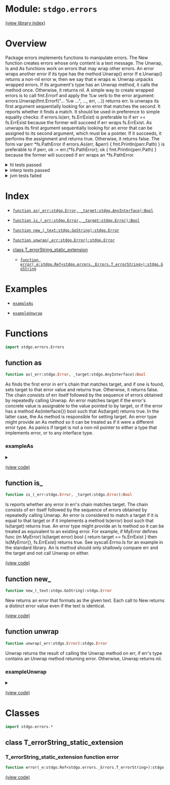 # Module: `stdgo.errors`

[(view library index)](../stdgo.md)


# Overview


Package errors implements functions to manipulate errors.    The New function creates errors whose only content is a text message.    The Unwrap, Is and As functions work on errors that may wrap other errors.  An error wraps another error if its type has the method     Unwrap\(\) error    If e.Unwrap\(\) returns a non\-nil error w, then we say that e wraps w.    Unwrap unpacks wrapped errors. If its argument's type has an  Unwrap method, it calls the method once. Otherwise, it returns nil.    A simple way to create wrapped errors is to call fmt.Errorf and apply the %w verb  to the error argument:     errors.Unwrap\(fmt.Errorf\("... %w ...", ..., err, ...\)\)    returns err.    Is unwraps its first argument sequentially looking for an error that matches the  second. It reports whether it finds a match. It should be used in preference to  simple equality checks:     if errors.Is\(err, fs.ErrExist\)    is preferable to     if err == fs.ErrExist    because the former will succeed if err wraps fs.ErrExist.    As unwraps its first argument sequentially looking for an error that can be  assigned to its second argument, which must be a pointer. If it succeeds, it  performs the assignment and returns true. Otherwise, it returns false. The form     var perr \*fs.PathError   if errors.As\(err, &perr\) \{    fmt.Println\(perr.Path\)   \}    is preferable to     if perr, ok := err.\(\*fs.PathError\); ok \{    fmt.Println\(perr.Path\)   \}    because the former will succeed if err wraps an \*fs.PathError. 


<details><summary>hl tests passed</summary>
<p>

```
=== RUN  TestNewEqual
--- PASS: TestNewEqual (%!s(float64=9.107589721679688e-05))

=== RUN  TestErrorMethod
--- PASS: TestErrorMethod (%!s(float64=8.106231689453125e-06))

=== RUN  TestIs
--- PASS: TestIs (%!s(float64=4.100799560546875e-05))

=== RUN  TestAs
--- PASS: TestAs (%!s(float64=0.007745981216430664))

=== RUN  TestAsValidation
--- PASS: TestAsValidation (%!s(float64=0.0005888938903808594))

=== RUN  TestUnwrap
--- PASS: TestUnwrap (%!s(float64=8.893013000488281e-05))

```
</p>
</details>

<details><summary>interp tests passed</summary>
<p>

```
=== RUN  TestNewEqual
--- PASS: TestNewEqual (%!s(float64=0.00010013580322265625))

=== RUN  TestErrorMethod
--- PASS: TestErrorMethod (%!s(float64=2.002716064453125e-05))

=== RUN  TestIs
--- PASS: TestIs (%!s(float64=0.0001499652862548828))

=== RUN  TestAs
--- PASS: TestAs (%!s(float64=0.01162409782409668))

=== RUN  TestAsValidation
--- PASS: TestAsValidation (%!s(float64=0.001519918441772461))

=== RUN  TestUnwrap
--- PASS: TestUnwrap (%!s(float64=0.00022101402282714844))

```
</p>
</details>

<details><summary>jvm tests failed</summary>
<p>

```
IO.Overflow("write_ui16")
stdgo/internal/Macro.macro.hx:35: define
```
</p>
</details>


# Index


- [`function as(_err:stdgo.Error, _target:stdgo.AnyInterface):Bool`](<#function-as>)

- [`function is_(_err:stdgo.Error, _target:stdgo.Error):Bool`](<#function-is_>)

- [`function new_(_text:stdgo.GoString):stdgo.Error`](<#function-new_>)

- [`function unwrap(_err:stdgo.Error):stdgo.Error`](<#function-unwrap>)

- [class T\_errorString\_static\_extension](<#class-t_errorstring_static_extension>)

  - [`function error(_e:stdgo.Ref<stdgo.errors._Errors.T_errorString>):stdgo.GoString`](<#t_errorstring_static_extension-function-error>)

# Examples


- [`exampleAs`](<#exampleas>)

- [`exampleUnwrap`](<#exampleunwrap>)

# Functions


```haxe
import stdgo.errors.Errors
```


## function as


```haxe
function as(_err:stdgo.Error, _target:stdgo.AnyInterface):Bool
```


As finds the first error in err's chain that matches target, and if one is found, sets  target to that error value and returns true. Otherwise, it returns false.    The chain consists of err itself followed by the sequence of errors obtained by  repeatedly calling Unwrap.    An error matches target if the error's concrete value is assignable to the value  pointed to by target, or if the error has a method As\(interface\{\}\) bool such that  As\(target\) returns true. In the latter case, the As method is responsible for  setting target.    An error type might provide an As method so it can be treated as if it were a  different error type.    As panics if target is not a non\-nil pointer to either a type that implements  error, or to any interface type. 


### exampleAs


<details><summary></summary>
<p>


```haxe
function exampleAs():Void {
	{
		var __tmp__ = stdgo.os.Os.open(("non-existing" : GoString)),
			_0:Ref<stdgo.os.Os.File> = __tmp__._0,
			_err:Error = __tmp__._1;
		if (_err != null) {
			var _pathError:Ref<stdgo.io.fs.Fs.PathError> = (null : Ref<stdgo.io.fs.Fs.PathError>);
			if (stdgo.errors.Errors.as(_err, Go.toInterface((_pathError : Ref<Ref<stdgo.io.fs.Fs.PathError>>)))) {
				stdgo.fmt.Fmt.println(Go.toInterface(("Failed at path:" : GoString)), Go.toInterface(_pathError.path));
			} else {
				stdgo.fmt.Fmt.println(Go.toInterface(_err));
			};
		};
	};
}
```


</p>
</details>


[\(view code\)](<./Errors.hx#L188>)


## function is\_


```haxe
function is_(_err:stdgo.Error, _target:stdgo.Error):Bool
```


Is reports whether any error in err's chain matches target.    The chain consists of err itself followed by the sequence of errors obtained by  repeatedly calling Unwrap.    An error is considered to match a target if it is equal to that target or if  it implements a method Is\(error\) bool such that Is\(target\) returns true.    An error type might provide an Is method so it can be treated as equivalent  to an existing error. For example, if MyError defines     func \(m MyError\) Is\(target error\) bool \{ return target == fs.ErrExist \}    then Is\(MyError\{\}, fs.ErrExist\) returns true. See syscall.Errno.Is for  an example in the standard library. An Is method should only shallowly  compare err and the target and not call Unwrap on either. 


[\(view code\)](<./Errors.hx#L142>)


## function new\_


```haxe
function new_(_text:stdgo.GoString):stdgo.Error
```


New returns an error that formats as the given text.  Each call to New returns a distinct error value even if the text is identical. 


[\(view code\)](<./Errors.hx#L103>)


## function unwrap


```haxe
function unwrap(_err:stdgo.Error):stdgo.Error
```


Unwrap returns the result of calling the Unwrap method on err, if err's  type contains an Unwrap method returning error.  Otherwise, Unwrap returns nil. 


### exampleUnwrap


<details><summary></summary>
<p>


```haxe
function exampleUnwrap():Void {
	var _err1:Error = stdgo.errors.Errors.new_(("error1" : GoString));
	var _err2:Error = stdgo.fmt.Fmt.errorf(("error2: [%w]" : GoString), Go.toInterface(_err1));
	stdgo.fmt.Fmt.println(Go.toInterface(_err2));
	stdgo.fmt.Fmt.println(Go.toInterface(stdgo.errors.Errors.unwrap(_err2)));
}
```


</p>
</details>


[\(view code\)](<./Errors.hx#L112>)


# Classes


```haxe
import stdgo.errors.*
```


## class T\_errorString\_static\_extension


 


### T\_errorString\_static\_extension function error


```haxe
function error(_e:stdgo.Ref<stdgo.errors._Errors.T_errorString>):stdgo.GoString
```


 


[\(view code\)](<./Errors.hx#L245>)


